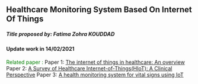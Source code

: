 ## Healthcare Monitoring System  Based On Internet Of Things

##### Title proposed by: Fatima Zohra KOUDDAD

#### Update work in 14/02/2021


<span style="color: green"> Related paper : </span> 
Paper 1:  [The internet of things in healthcare: An overview](http://dx.doi.org/10.1016/j.jii.2016.03.004)
Paper 2:  [A Survey of Healthcare Internet-of-Things(HIoT): A Clinical Perspective](https://ieeexplore.ieee.org/abstract/document/8863483)
Paper 3:  [A health monitoring system for vital signs using IoT](https://www.sciencedirect.com/science/article/abs/pii/S2542660518300349)
